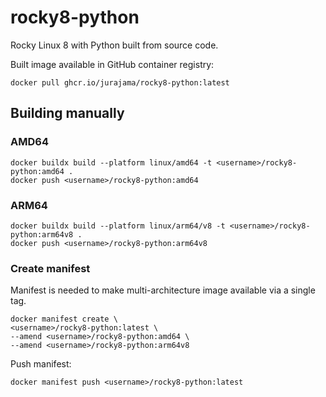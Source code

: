 # rocky8-python
Rocky Linux 8 with Python built from source code.

Built image available in GitHub container registry:
```
docker pull ghcr.io/jurajama/rocky8-python:latest
```

## Building manually

### AMD64
```
docker buildx build --platform linux/amd64 -t <username>/rocky8-python:amd64 .
docker push <username>/rocky8-python:amd64
```

### ARM64
```
docker buildx build --platform linux/arm64/v8 -t <username>/rocky8-python:arm64v8 .
docker push <username>/rocky8-python:arm64v8
```

### Create manifest
Manifest is needed to make multi-architecture image available via a single tag.
```
docker manifest create \
<username>/rocky8-python:latest \
--amend <username>/rocky8-python:amd64 \
--amend <username>/rocky8-python:arm64v8
```

Push manifest:
```
docker manifest push <username>/rocky8-python:latest
```
